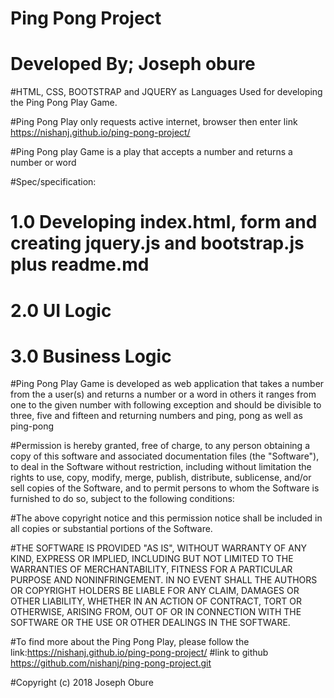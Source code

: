 # Ping Pong Project

# Developed By; Joseph obure

#HTML, CSS, BOOTSTRAP and JQUERY as Languages Used for developing the Ping Pong Play Game.

#Ping Pong Play only requests active internet, browser then enter link https://nishanj.github.io/ping-pong-project/

#Ping Pong play Game is a play that accepts a number and returns a number or word

#Spec/specification:
# 1.0 Developing index.html, form and creating jquery.js and bootstrap.js plus readme.md
# 2.0 UI Logic
# 3.0 Business Logic

#Ping Pong Play Game is developed as web application that takes a number from the a user(s) and returns a number or a word in others it ranges from one to the given number with following exception and should be divisible to three, five and fifteen and returning numbers and ping, pong as well as ping-pong


#Permission is hereby granted, free of charge, to any person obtaining a copy of this software and associated documentation files (the "Software"), to deal in the Software without restriction, including without limitation the rights to use, copy, modify, merge, publish, distribute, sublicense, and/or sell copies of the Software, and to permit persons to whom the Software is furnished to do so, subject to the following conditions:

#The above copyright notice and this permission notice shall be included in all copies or substantial portions of the Software.

#THE SOFTWARE IS PROVIDED "AS IS", WITHOUT WARRANTY OF ANY KIND, EXPRESS OR IMPLIED, INCLUDING BUT NOT LIMITED TO THE WARRANTIES OF MERCHANTABILITY, FITNESS FOR A PARTICULAR PURPOSE AND NONINFRINGEMENT. IN NO EVENT SHALL THE AUTHORS OR COPYRIGHT HOLDERS BE LIABLE FOR ANY CLAIM, DAMAGES OR OTHER LIABILITY, WHETHER IN AN ACTION OF CONTRACT, TORT OR OTHERWISE, ARISING FROM, OUT OF OR IN CONNECTION WITH THE SOFTWARE OR THE USE OR OTHER DEALINGS IN THE SOFTWARE.

#To find more about the Ping Pong Play, please follow the link:https://nishanj.github.io/ping-pong-project/
#link to github https://github.com/nishanj/ping-pong-project.git

#Copyright (c) 2018 Joseph Obure
